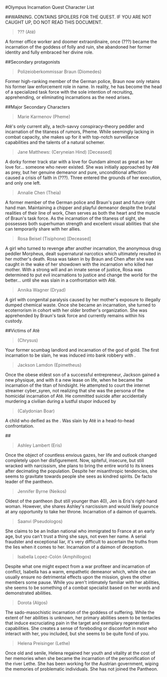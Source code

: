 #Olympus Incarnation Quest Character List

##WARNING. CONTAINS SPOILERS FOR THE QUEST. IF YOU ARE NOT CAUGHT UP, DO NOT READ THIS DOCUMENT.

>??? (Atë)

A former office worker and doomer extraordinaire, once (???) became the incarnation of the goddess of folly and ruin, she abandoned her former identity and fully embraced her divine role.

##Secondary protagonists

>Polizeioberkommissar Braun (Diomedes)

Former high-ranking member of the German police, Braun now only retains his former law enforcement role in name. In reality, he has become the head of a specialized task force with the sole intention of recruiting, apprehending, or eliminating incarnations as the need arises.

##Major Secondary Characters

>Marie Karmenov (Pheme)

Atë's only current ally, a tech-savvy conspiracy-theory peddler and incarnation of the titaness of rumors, Pheme. While seemingly lacking in combat capacity, she makes up for it with top-notch surveillance capabilities and the talents of a natural schemer. 

>Jane Matthews: (Ceryneian Hind) [Deceased]

A dorky former track star with a love for Gundam almost as great as her love for... someone who never existed. She was initially approached by Atë as prey, but her genuine demeanor and pure, unconditional affection caused a crisis of faith in (???). Three entered the grounds of her execution, and only one left.

>Annalie Chen (Theia)

A former member of the German police and Braun's past and future right hand man. Maintaining a chipper and playful demeanor despite the brutal realities of their line of work, Chen serves as both the heart and the muscle of Braun's task force. As the incarnation of the titaness of sight, she possesses both superhuman strength and excellent visual abilities that she can temporarily share with her allies.

>Rosa Beisel (Tisiphone) [Deceased]

A girl who turned to revenge after another incarnation, the anonymous drug peddler Morpheus, dealt supernatural narcotics which ultimately resulted in her mother's death. Rosa was taken in by Braun and Chen after she was caught in the wake of her showdown with the incarnation who killed her mother. With a strong will and an innate sense of justice, Rosa was determined to put evil incarnations to justice and change the world for the better... until she was slain in a confrontation with Atë.

>Annika Wagner (Dryad)

A girl with congenital paralysis caused by her mother's exposure to illegally dumped chemical waste. Once she became an incarnation, she turned to ecoterrorism in cohort with her older brother's organization. She was apprehended by Braun's task force and currently remains within his custody.

##Victims of Atë

><Landlard> (Chrysus)

Your former scumbag landlord and incarnation of the god of gold. The first incarnation to be slain, he was induced into bank robbery with <Touch of Madness>.

>Jackson Lamdon (Epimetheus)

Once the obese eldest son of a successful entrepreneur, Jackson gained a new physique, and with it a new lease on life, when he became the incarnation of the titan of hindsight. He attempted to court the internet streamer cyber_syren, not realizing that she was the persona of the homicidal incarnation of Atë. He committed suicide after accidentally murdering a civilian during a lustful stupor induced by <Touch of Madness>

><Unknown> (Calydonian Boar)

A child who deified as the <Calydonian Boar>. Was slain by Atë in a head-to-head confrontation.

##<Spawn of Discord>

>Ashley Lambert (Eris)

Once the object of countless envious gazes, her life and outlook changed completely upon her disfigurement. Now, spiteful, insecure, but still wracked with narcissism, she plans to bring the entire world to its knees after decimating the population. Despite her misanthropic tendencies, she seems to gravitate towards people she sees as kindred spirits. De facto leader of the pantheon.

>Jennifer Byrne (Neikos)

Oldest of the pantheon (but still younger than 40), Jen is Eris's right-hand woman. However, she shares Ashley's narcissism and would likely pounce at any opportunity to take her throne. Incarnation of a <Plural> daimon of quarrels.

>Saanvi (Pseudologos)

She claims to be an Indian national who immigrated to France at an early age, but you can't trust a thing she says, not even her name. A serial fraudster and exceptional liar, it's very difficult to ascertain the truths from the lies when it comes to her. Incarnation of a <Plural> daimon of deception.

>Isabella Lopez-Colón (Amphillogos)

Despite what one might expect from a war profiteer and incarnation of conflict, Isabella has a warm, empathetic demeanor which, while she can usually ensure no detrimental effects upon the mission, gives the other members some pause. While you aren't intimately familiar with her abilities, she seems to be something of a combat specialist based on her words and demonstrated abilities.

>Dorota (Algos)

The sado-masochistic incarnation of the goddess of suffering. While the extent of her abilities is unknown, her primary abilities seem to be tentacles that induce excruciating pain in the target and exemplary regenerative capabilities. She creates a sense of foreboding or discomfort in most who interact with her, you included, but she seems to be quite fond of you.

>Helena Preisinger (Lethe)

Once old and senile, Helena regained her youth and vitality at the cost of her memories when she became the incarnation of the personification of the river Lethe. She has been working for the Austrian government, wiping the memories of problematic individuals. She has not joined the Pantheon.